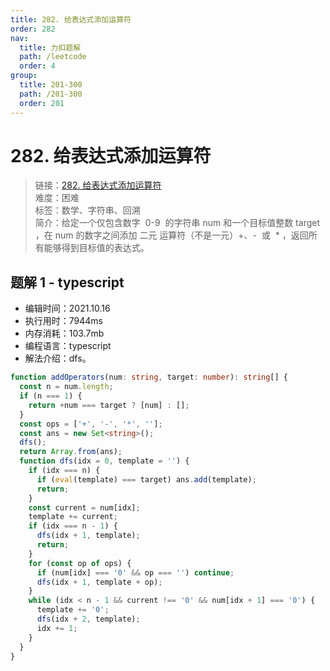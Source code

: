 ```yaml
---
title: 282. 给表达式添加运算符
order: 282
nav:
  title: 力扣题解
  path: /leetcode
  order: 4
group:
  title: 201-300
  path: /201-300
  order: 201
---
```


# 282. 给表达式添加运算符

> 链接：[282. 给表达式添加运算符](https://leetcode-cn.com/problems/expression-add-operators/)  
> 难度：困难  
> 标签：数学、字符串、回溯  
> 简介：给定一个仅包含数字  0-9  的字符串 num 和一个目标值整数 target ，在 num 的数字之间添加 二元 运算符（不是一元）+、-  或  \* ，返回所有能够得到目标值的表达式。

## 题解 1 - typescript

- 编辑时间：2021.10.16
- 执行用时：7944ms
- 内存消耗：103.7mb
- 编程语言：typescript
- 解法介绍：dfs。

```typescript
function addOperators(num: string, target: number): string[] {
  const n = num.length;
  if (n === 1) {
    return +num === target ? [num] : [];
  }
  const ops = ['+', '-', '*', ''];
  const ans = new Set<string>();
  dfs();
  return Array.from(ans);
  function dfs(idx = 0, template = '') {
    if (idx === n) {
      if (eval(template) === target) ans.add(template);
      return;
    }
    const current = num[idx];
    template += current;
    if (idx === n - 1) {
      dfs(idx + 1, template);
      return;
    }
    for (const op of ops) {
      if (num[idx] === '0' && op === '') continue;
      dfs(idx + 1, template + op);
    }
    while (idx < n - 1 && current !== '0' && num[idx + 1] === '0') {
      template += '0';
      dfs(idx + 2, template);
      idx += 1;
    }
  }
}
```
